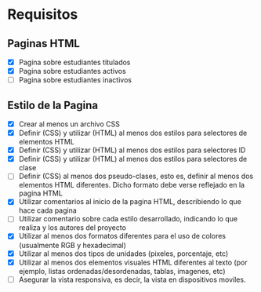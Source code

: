 # Requisitos

## Paginas HTML

- [x] Pagina sobre estudiantes titulados
- [x] Pagina sobre estudiantes activos
- [ ] Pagina sobre estudiantes inactivos

## Estilo de la Pagina

- [x] Crear al menos un archivo CSS
- [x] Definir (CSS) y utilizar (HTML) al menos dos estilos para selectores
      de elementos HTML
- [x] Definir (CSS) y utilizar (HTML) al menos dos estilos para selectores ID
- [x] Definir (CSS) y utilizar (HTML) al menos dos estilos para selectores de clase
- [ ] Definir (CSS) al menos dos pseudo-clases, esto es, definir al menos dos
      elementos HTML diferentes. Dicho formato debe verse reflejado en la
      pagina HTML
- [x] Utilizar comentarios al inicio de la pagina HTML, describiendo lo que
      hace cada pagina
- [ ] Utilizar comentario sobre cada estilo desarrollado, indicando lo que realiza
      y los autores del proyecto
- [x] Utilizar al menos dos formatos diferentes para el uso de colores (usualmente
      RGB y hexadecimal)
- [x] Utilizar al menos dos tipos de unidades (pixeles, porcentaje, etc)
- [x] Utilizar al menos dos elementos visuales HTML diferentes al texto (por ejemplo,
      listas ordenadas/desordenadas, tablas, imagenes, etc)
- [ ] Asegurar la vista responsiva, es decir, la vista en dispositivos moviles.
